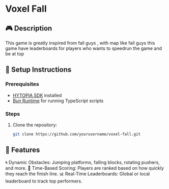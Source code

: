# Voxel Fall

## 🎮 Description
This game is greatly inspired from fall guys , with map like fall guys this game have leaderboards for players who wants to speedrun the game and be at top

## 🚀 Setup Instructions

### Prerequisites
- [HYTOPIA SDK](https://dev.hytopia.com/) installed
- [Bun Runtime](https://bun.sh) for running TypeScript scripts

### Steps
1. Clone the repository:
   ```bash
   git clone https://github.com/yourusername/voxel-fall.git

## 🧠 Features
🌀 Dynamic Obstacles: Jumping platforms, falling blocks, rotating pushers, and more.
🏁 Time-Based Scoring: Players are ranked based on how quickly they reach the finish line.
📊 Real-Time Leaderboards: Global or local leaderboard to track top performers.

